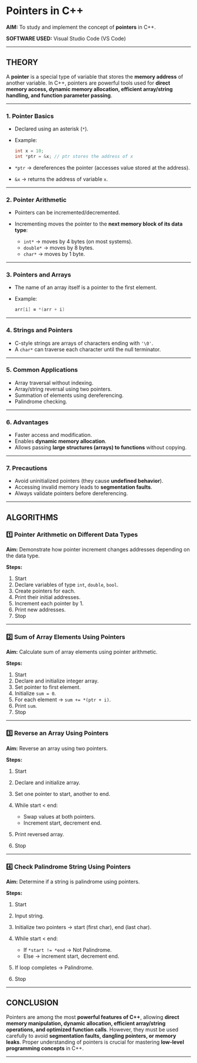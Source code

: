 # Pointers in C++

**AIM:**
To study and implement the concept of **pointers** in C++.

**SOFTWARE USED:**
Visual Studio Code (VS Code)

---

## THEORY

A **pointer** is a special type of variable that stores the **memory address** of another variable. In C++, pointers are powerful tools used for **direct memory access, dynamic memory allocation, efficient array/string handling, and function parameter passing**.

---

### 1. **Pointer Basics**

* Declared using an asterisk (`*`).
* Example:

  ```cpp
  int x = 10;
  int *ptr = &x; // ptr stores the address of x
  ```
* `*ptr` → dereferences the pointer (accesses value stored at the address).
* `&x` → returns the address of variable `x`.

---

### 2. **Pointer Arithmetic**

* Pointers can be incremented/decremented.
* Incrementing moves the pointer to the **next memory block of its data type**:

  * `int*` → moves by 4 bytes (on most systems).
  * `double*` → moves by 8 bytes.
  * `char*` → moves by 1 byte.

---

### 3. **Pointers and Arrays**

* The name of an array itself is a pointer to the first element.
* Example:

  ```cpp
  arr[i] ≡ *(arr + i)
  ```

---

### 4. **Strings and Pointers**

* C-style strings are arrays of characters ending with `'\0'`.
* A `char*` can traverse each character until the null terminator.

---

### 5. **Common Applications**

* Array traversal without indexing.
* Array/string reversal using two pointers.
* Summation of elements using dereferencing.
* Palindrome checking.

---

### 6. **Advantages**

* Faster access and modification.
* Enables **dynamic memory allocation**.
* Allows passing **large structures (arrays) to functions** without copying.

---

### 7. **Precautions**

* Avoid uninitialized pointers (they cause **undefined behavior**).
* Accessing invalid memory leads to **segmentation faults**.
* Always validate pointers before dereferencing.

---

## ALGORITHMS

### 1️⃣ Pointer Arithmetic on Different Data Types

**Aim:** Demonstrate how pointer increment changes addresses depending on the data type.

**Steps:**

1. Start
2. Declare variables of type `int`, `double`, `bool`.
3. Create pointers for each.
4. Print their initial addresses.
5. Increment each pointer by 1.
6. Print new addresses.
7. Stop

---

### 2️⃣ Sum of Array Elements Using Pointers

**Aim:** Calculate sum of array elements using pointer arithmetic.

**Steps:**

1. Start
2. Declare and initialize integer array.
3. Set pointer to first element.
4. Initialize `sum = 0`.
5. For each element → `sum += *(ptr + i)`.
6. Print `sum`.
7. Stop

---

### 3️⃣ Reverse an Array Using Pointers

**Aim:** Reverse an array using two pointers.

**Steps:**

1. Start
2. Declare and initialize array.
3. Set one pointer to start, another to end.
4. While start < end:

   * Swap values at both pointers.
   * Increment start, decrement end.
5. Print reversed array.
6. Stop

---

### 4️⃣ Check Palindrome String Using Pointers

**Aim:** Determine if a string is palindrome using pointers.

**Steps:**

1. Start
2. Input string.
3. Initialize two pointers → start (first char), end (last char).
4. While start < end:

   * If `*start != *end` → Not Palindrome.
   * Else → increment start, decrement end.
5. If loop completes → Palindrome.
6. Stop

---

## CONCLUSION

Pointers are among the most **powerful features of C++**, allowing **direct memory manipulation, dynamic allocation, efficient array/string operations, and optimized function calls**.
However, they must be used carefully to avoid **segmentation faults, dangling pointers, or memory leaks**. Proper understanding of pointers is crucial for mastering **low-level programming concepts** in C++.

---
